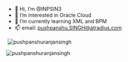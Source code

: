 - 👋 Hi, I’m @INPSIN3
- 👀 I’m interested in Oracle Cloud
- 🌱 I’m currently learning XML and BPM
- 📫 email: pushpanshu.SINGH@atradius.com

<!-- <p><img align="left" src="https://github-readme-stats-pushpanshurs.vercel.app/api/top-langs?username=INPSIN3&show_icons=true&locale=en&layout=compact" alt="INPSIN3" /></p> -->

<p>&nbsp;<img align="center" src="https://github-readme-stats-pushpanshurs.vercel.app/api?username=INPSIN3&show_icons=true&locale=en" alt="pushpanshuranjansingh" /></p>

<p><img align="center" src="https://github-readme-streak-stats.herokuapp.com/?user=INPSIN3&" alt="pushpanshuranjansingh" /></p>

